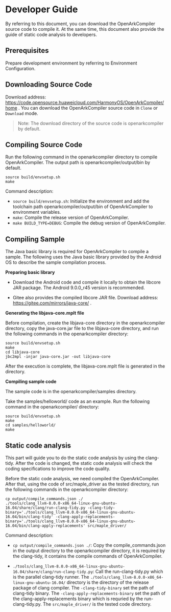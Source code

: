 # Developer Guide

By referring to this document, you can download the OpenArkCompiler source code to compile it. At the same time, this document also provide the guide of static code analysis to developers.

## Prerequisites

Prepare development environment by referring to Environment Configuration.


## Downloading Source Code

Download address: <https://code.opensource.huaweicloud.com/HarmonyOS/OpenArkCompiler/home> .
You can download the OpenArkCompiler source code in `Clone` or `Download` mode.
> Note: The download directory of the source code is openarkcompiler by default.


## Compiling Source Code


Run the following command in the openarkcompiler directory to compile OpenArkCompiler. The output path is openarkcompiler/output/bin by default.

```
source build/envsetup.sh
make
```
Command description:

- `source build/envsetup.sh`: Initialize the environment and add the toolchain path openarkcompiler/output/bin of OpenArkCompiler to environment variables.
- `make`: Compile the release version of OpenArkCompiler.
- `make BUILD_TYPE=DEBUG`: Compile the debug version of OpenArkCompiler.

## Compiling Sample

The Java basic library is required for OpenArkCompiler to compile a sample. The following uses the Java basic library provided by the Android OS to describe the sample compilation process.

**Preparing basic library**

- Download the Android code and compile it locally to obtain the libcore JAR package. The Android 9.0.0_r45 version is recommended.

- Gitee also provides the compiled libcore JAR file. Download address: https://gitee.com/mirrors/java-core/ .

**Generating the libjava-core.mplt file**

Before compilation, create the libjava-core directory in the openarkcompiler directory, copy the java-core.jar file to the libjava-core directory, and run the following commands in the openarkcompiler directory:

```
source build/envsetup.sh
make
cd libjava-core
jbc2mpl -injar java-core.jar -out libjava-core
```

After the execution is complete, the libjava-core.mplt file is generated in the directory.

**Compiling sample code**

The sample code is in the openarkcompiler/samples directory.

Take the samples/helloworld/ code as an example. Run the following command in the openarkcompiler/ directory:

```
source build/envsetup.sh
make
cd samples/helloworld/
make
```

## Static code analysis

This part will guide you to do the static code analysis by using the clang-tidy. After the code is changed, the static code analysis will check the coding specifications to improve the code quality.

Before the static code analysis, we need compiled the OpenArkCompiler. After that, using the code of src/maple_driver as the tested directory, run the following commands in the openarkcompiler directory:

```
cp output/compile_commands.json ./
./tools/clang_llvm-8.0.0-x86_64-linux-gnu-ubuntu-16.04/share/clang/run-clang-tidy.py -clang-tidy-binary='./tools/clang_llvm-8.0.0-x86_64-linux-gnu-ubuntu-16.04/bin/clang-tidy' -clang-apply-replacements-binary='./tools/clang_llvm-8.0.0-x86_64-linux-gnu-ubuntu-16.04/bin/clang-apply-replacements' src/maple_driver/
```
Command description:

- `cp output/compile_commands.json ./`: Copy the compile_commands.json in the output directory to the openarkcompiler directory, it is required by the clang-tidy, it contains the compile commands of OpenArkCompiler.

- `./tools/clang_llvm-8.0.0-x86_64-linux-gnu-ubuntu-16.04/share/clang/run-clang-tidy.py`: Call the run-clang-tidy.py which is the parallel clang-tidy runner. The `./tools/clang_llvm-8.0.0-x86_64-linux-gnu-ubuntu-16.04/` directory is the directory of the release package of clang compiler. The `-clang-tidy-binary` set the path of clang-tidy binary. The `-clang-apply-replacements-binary` set the path of the clang-apply-replacements binary which is requried by the run-clang-tidy.py. The `src/maple_driver/` is the tested code directory.
